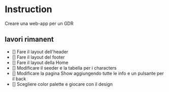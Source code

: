 # Instruction
Creare una web-app per un GDR

## lavori rimanent
- [] Fare il layout dell'header 
- [] Fare il layout del footer
- [] Fare il layout della Home
- [] Modificare il seeder e la tabella per i characters
- [] Modificare la pagina Show aggiungendo tutte le info e un pulsante per il back
- [] Scegliere color palette e giocare con il design